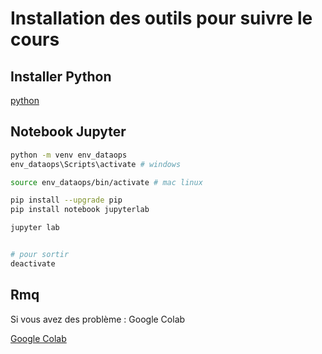 # Installation des outils pour suivre le cours

## Installer Python 

[python](https://www.python.org/downloads/)


## Notebook Jupyter

```bash
python -m venv env_dataops
env_dataops\Scripts\activate # windows

source env_dataops/bin/activate # mac linux

pip install --upgrade pip
pip install notebook jupyterlab

jupyter lab


# pour sortir 
deactivate
```

## Rmq 

Si vous avez des problème : Google Colab

[Google Colab](https://colab.research.google.com)
